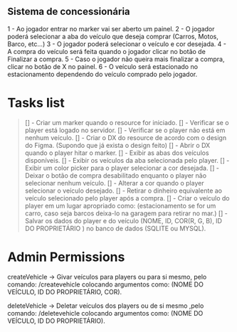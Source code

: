 ## Sistema de concessionária

1 - Ao jogador entrar no marker vai ser aberto um painel.
2 - O jogador poderá selecionar a aba do veículo que deseja comprar (Carros, Motos, Barco, etc...)
3 - O jogador poderá selecionar o veículo e cor desejada.
4 - A compra do veículo será feita quando o jogador clicar no botão de Finalizar a compra.
5 - Caso o jogador não queira mais finalizar a compra, clicar no botão de X no painel.
6 - O veículo será estacionado no estacionamento dependendo do veículo comprado pelo jogador.


# Tasks list

> [] - Criar um marker quando o resource for iniciado.
> [] - Verificar se o player está logado no servidor.
> [] - Verificar se o player não está em nenhum veículo.
> [] - Criar o DX do resource de acordo com o design do Figma. (Supondo que já exista o design feito)
> [] - Abrir o DX quando o player hitar o marker.
> [] - Exibir as abas dos veículos disponíveis.
> [] - Exibir os veículos da aba selecionada pelo player.
> [] - Exibir um color picker para o player selecionar a cor desejada.
> [] - Deixar o botão de compra desabilitado enquanto o player não selecionar nenhum veículo.
> [] - Alterar a cor quando o player selecionar o veículo desejado.
> [] - Retirar o dinheiro equivalente ao veículo selecionado pelo player após a compra.
> [] - Criar o veículo do player em um lugar apropriado como: (estacionamento se for um carro, caso seja barcos deixa-lo na garagem para retirar no mar.)
> [] - Salvar os dados do player e do veículo (NOME, ID, COR(R, G, B), ID DO PROPRIETÁRIO ) no banco de dados (SQLITE ou MYSQL).

# Admin Permissions

createVehicle -> Givar veículos para players ou para si mesmo, pelo comando: /createvehicle colocando argumentos como: (NOME DO VEÍCULO, ID DO PROPRIETÁRIO, COR).

deleteVehicle -> Deletar veículos dos players ou de si mesmo ,pelo comando: /deletevehicle 
colocando argumentos como: (NOME DO VEÍCULO, ID DO PROPRIETÁRIO).